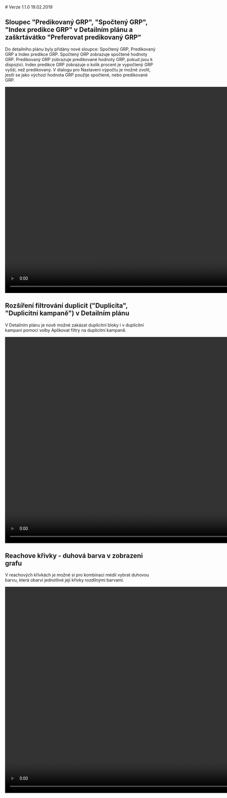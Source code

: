 ﻿﻿# Verze 1.1.0
19.02.2019

## Sloupec "Predikovaný GRP", "Spočtený GRP", "Index predikce GRP" v Detailním plánu a zaškrtávátko "Preferovat predikovaný GRP"

Do detailního plánu byly přidány nové sloupce: Spočtený GRP, Predikovaný GRP a Index predikce GRP. 
Spočtený GRP zobrazuje spočtené hodnoty GRP. Predikovaný GRP zobrazuje predikované hodnoty GRP, pokud jsou k dispozici. 
Index predikce GRP zobrazuje o kolik procent je vypočtený GRP vyšší, než predikovaný. 
V dialogu pro Nastavení výpočtu je možné zvolit, jestli se jako výchozí hodnota GRP použije spočtené, nebo predikované GRP.

<video width="1024" height="680" src="https://kiwifenix.lerach.cz/data/fenix_19_2_GRP.mp4" type="video/mp4" controls></video>

## Rozšíření filtrování duplicit ("Duplicita", "Duplicitní kampaně") v Detailním plánu

V Detailním plánu je nově možné zakázat duplicitní bloky i v duplicitní kampani pomocí volby Aplikovat filtry na duplicitní kampaně.

<video width="1024" height="680" src="https://kiwifenix.lerach.cz/data/fenix_19_2_duplicita.mp4" type="video/mp4" controls></video>

## Reachove křivky - duhová barva v zobrazeni grafu

V reachových křivkách je možné si pro kombinaci médií vybrat duhovou barvu, která obarví jednotlivé její křivky rozdílnými barvami.

<video width="1024" height="680" src="https://kiwifenix.lerach.cz/data/fenix_19_2_duha.mp4" type="video/mp4" controls></video>